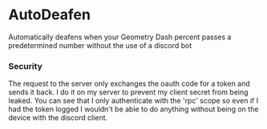 # AutoDeafen
Automatically deafens when your Geometry Dash percent passes a predetermined number without the use of a discord bot

### Security
The request to the server only exchanges the oauth code for a token and sends it back. I do it on my server to prevent my client secret from being leaked. You can see that I only authenticate with the 'rpc' scope so even if I had the token logged I wouldn't be able to do anything without being on the device with the discord client.
